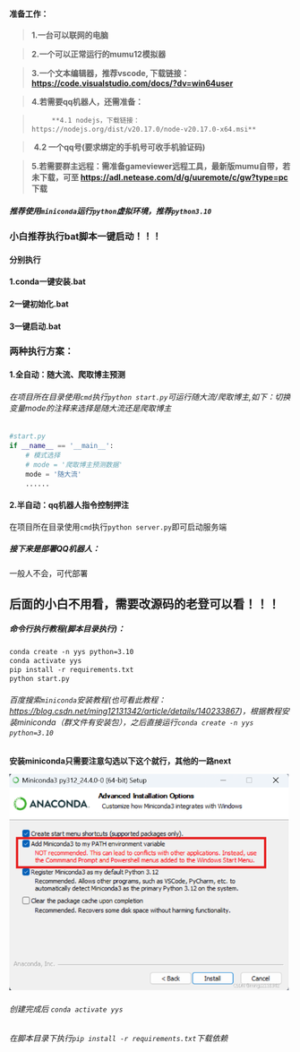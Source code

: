 #### 准备工作：

> **1.一台可以联网的电脑**

>  **2.一个可以正常运行的mumu12模拟器**

>  **3.一个文本编辑器，推荐vscode, 下载链接：https://code.visualstudio.com/docs/?dv=win64user**

>  **4.若需要qq机器人，还需准备：**

>       ​	**4.1 nodejs，下载链接：https://nodejs.org/dist/v20.17.0/node-v20.17.0-x64.msi**

>    ​	**4.2 一个qq号(要求绑定的手机号可收手机验证码)**

> **5.若需要群主远程：需准备gameviewer远程工具，最新版mumu自带，若未下载，可至 https://adl.netease.com/d/g/uuremote/c/gw?type=pc 下载**

##### 推荐使用`miniconda`运行`python`虚拟环境，推荐`python3.10`



### 小白推荐执行bat脚本一键启动！！！

#### 分别执行

#### 		1.conda一键安装.bat

#### 		2一键初始化.bat

#### 		3一键启动.bat

### 两种执行方案：

#### 1.全自动：随大流、爬取博主预测

###### 在项目所在目录使用`cmd`执行`python start.py`可运行随大流/爬取博主,如下：切换变量mode的注释来选择是随大流还是爬取博主

```python
#start.py
if __name__ == '__main__':
    # 模式选择
    # mode = '爬取博主预测数据'
    mode = '随大流'
    ......
```

#### 2.半自动：qq机器人指令控制押注

在项目所在目录使用`cmd`执行`python server.py`即可启动服务端

##### 接下来是部署QQ机器人：

一般人不会，可代部署

## 后面的小白不用看，需要改源码的老登可以看！！！

##### 命令行执行教程(脚本目录执行)：

```shell
conda create -n yys python=3.10
conda activate yys
pip install -r requirements.txt
python start.py
```



###### 百度搜索`miniconda`安装教程(也可看此教程：https://blog.csdn.net/ming12131342/article/details/140233867)，根据教程安装miniconda（群文件有安装包），之后直接运行`conda create -n yys python=3.10`

**安装miniconda只需要注意勾选以下这个就行，其他的一路next**

<img src="conda.png" alt="conda" style="zoom: 67%;" />

###### 创建完成后 `conda activate yys`

###### 在脚本目录下执行`pip install -r requirements.txt`下载依赖

